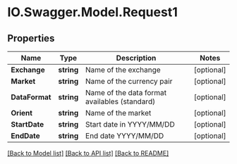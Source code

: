 # IO.Swagger.Model.Request1
## Properties

Name | Type | Description | Notes
------------ | ------------- | ------------- | -------------
**Exchange** | **string** | Name of the exchange | [optional] 
**Market** | **string** | Name of the currency pair | [optional] 
**DataFormat** | **string** | Name of the data format availables (standard) | [optional] 
**Orient** | **string** | Name of the market | [optional] 
**StartDate** | **string** | Start date in YYYY/MM/DD | [optional] 
**EndDate** | **string** | End date YYYY/MM/DD | [optional] 

[[Back to Model list]](../README.md#documentation-for-models) [[Back to API list]](../README.md#documentation-for-api-endpoints) [[Back to README]](../README.md)

